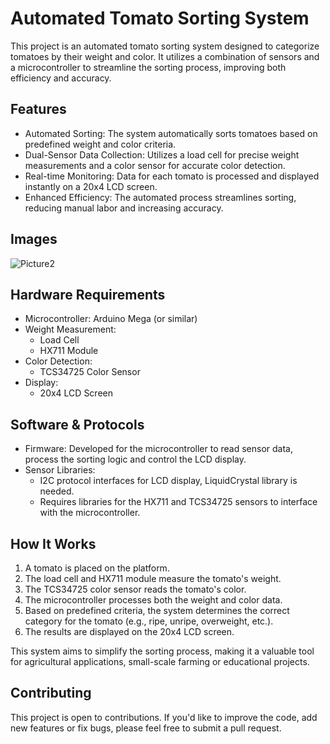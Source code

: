 # Automated Tomato Sorting System
This project is an automated tomato sorting system designed to categorize tomatoes by their weight and color. It utilizes a combination of sensors and a microcontroller to streamline the sorting process, improving both efficiency and accuracy.

## Features
* Automated Sorting: The system automatically sorts tomatoes based on predefined weight and color criteria.
* Dual-Sensor Data Collection: Utilizes a load cell for precise weight measurements and a color sensor for accurate color detection.
* Real-time Monitoring: Data for each tomato is processed and displayed instantly on a 20x4 LCD screen.
* Enhanced Efficiency: The automated process streamlines sorting, reducing manual labor and increasing accuracy.

## Images
![Picture2](https://github.com/user-attachments/assets/1f7b5f77-3637-494b-aeeb-0332f3a5303b)

## Hardware Requirements
* Microcontroller: Arduino Mega (or similar)
* Weight Measurement:
  * Load Cell
  * HX711 Module
* Color Detection:
  * TCS34725 Color Sensor
* Display:
  * 20x4 LCD Screen
 
## Software & Protocols
* Firmware: Developed for the microcontroller to read sensor data, process the sorting logic and control the LCD display.
* Sensor Libraries:
  * I2C protocol interfaces for LCD display, LiquidCrystal library is needed.
  * Requires libraries for the HX711 and TCS34725 sensors to interface with the microcontroller.

## How It Works
1. A tomato is placed on the platform.
2. The load cell and HX711 module measure the tomato's weight.
3. The TCS34725 color sensor reads the tomato's color.
4. The microcontroller processes both the weight and color data.
5. Based on predefined criteria, the system determines the correct category for the tomato (e.g., ripe, unripe, overweight, etc.).
6. The results are displayed on the 20x4 LCD screen.

This system aims to simplify the sorting process, making it a valuable tool for agricultural applications, small-scale farming or educational projects.

## Contributing
This project is open to contributions. If you'd like to improve the code, add new features or fix bugs, please feel free to submit a pull request.




